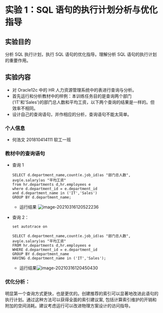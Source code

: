 # 实验 1：SQL 语句的执行计划分析与优化指导

## 实验目的

分析 SQL 执行计划，执行 SQL 语句的优化指导。理解分析 SQL 语句的执行计划的重要作用。

## 实验内容

- 对 Oracle12c 中的 HR 人力资源管理系统中的表进行查询与分析。
- 首先运行和分析教材中的样例：本训练任务目的是查询两个部门('IT'和'Sales')的部门总人数和平均工资，以下两个查询的结果是一样的。但效率不相同。
- 设计自己的查询语句，并作相应的分析，查询语句不能太简单。

### 个人信息

- 何浩文 201810414111 软工一班

### 教材中的查询语句

- 查询 1

  ```
  SELECT d.department_name,count(e.job_id)as "部门总人数",
  avg(e.salary)as "平均工资"
  from hr.departments d,hr.employees e
  where d.department_id = e.department_id
  and d.department_name in ('IT','Sales')
  GROUP BY d.department_name;
  ```

  

  - 运行结果 ![image-20210316120522236](image-20210316120522236.png)

- 查询 2：

  ```
  set autotrace on
  
  SELECT d.department_name,count(e.job_id)as "部门总人数",
  avg(e.salary)as "平均工资"
  FROM hr.departments d,hr.employees e
  WHERE d.department_id = e.department_id
  GROUP BY d.department_name
  HAVING d.department_name in ('IT','Sales');
  ```

  

  - 运行结果![image-20210316120450430](C:\Users\he470\AppData\Roaming\Typora\typora-user-images\image-20210316120450430.png)

### 优化分析：

​	明显第一个查询方式更快，也是更优的。创建推荐的索引可以显著地改进此语句的执行计划。通过这种方法可以获得全面的索引建议案, 包括计算索引维护的开销和附加的空间消耗。建议考虑运行可以改进物理方案设计的访问指导。
